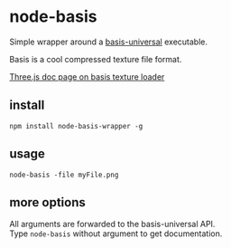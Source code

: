 # node-basis
Simple wrapper around a [basis-universal](https://github.com/BinomialLLC/basis_universal) executable.   

Basis is a cool compressed texture file format.

[Three.js doc page on basis texture loader](https://threejs.org/docs/#examples/en/loaders/BasisTextureLoader)

## install

`npm install node-basis-wrapper -g`

## usage

`node-basis -file myFile.png`

## more options

All arguments are forwarded to the basis-universal API.   
Type `node-basis` without argument to get documentation.

